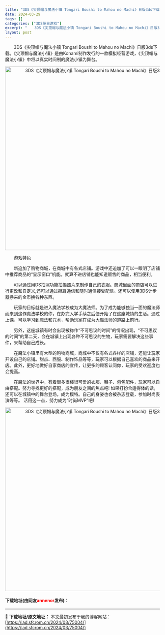 ```yaml
---
title: "3DS《尖顶帽与魔法小镇 Tongari Boushi to Mahou no Machi》日版3ds下载"
date: 2024-03-29
tags: []
categories: ["3DS英日游戏"]
excerpt: "　　3DS《尖顶帽与魔法小镇 Tongari Boushi to Mahou no Machi》日版3ds下载。《尖顶帽与魔法小镇》是由Konami制作发行的一款模拟经营游戏，《尖顶帽与魔法小镇》中将以真实时间制的魔法小镇为舞台。 　　游戏特色 　　新追加了购物商城，在商城中有各式店铺。游戏中还追加&hellip;"
layout: post
---
```


 <p>　　3DS《尖顶帽与魔法小镇 Tongari Boushi to Mahou no Machi》日版3ds下载。《尖顶帽与魔法小镇》是由Konami制作发行的一款模拟经营游戏，《尖顶帽与魔法小镇》中将以真实时间制的魔法小镇为舞台。</p> <p align="center"><img align="" border="0" src="https://lad.sfcrom.cn/wp-content/uploads/2024/03/20240329_66062a773465c.png" width="597" alt="3DS《尖顶帽与魔法小镇 Tongari Boushi to Mahou no Machi》日版3ds下载" /></p> <p>　　游戏特色</p> <p>　　新追加了购物商城，在商城中有各式店铺。游戏中还追加了可以一眼明了店铺中推荐商品的&ldquo;显示窗口&rdquo;机能。就算不进店铺也能知道贩售的商品，相当便利。</p> <p>　　可以通过用DS拍照功能拍摄照片来制作自己的衣服。商城里面的商店可以进行更改和自定义,还可以通过擦肩通信和随时通信接受配信。还可以使用3DS计步器挣来的金币换各种东西。</p> <p>　　玩家的目标就是进入魔法学校成为大魔法师。为了成为能够独当一面的魔法师而来到这作魔法学校的你，在办完入学手续之后便开始了在这座城镇的生活。通过上课，可以学习到魔法和咒术，帮助玩家在成为大魔法师的道路上前行。</p> <p>　　另外，这座城镇有时会出现被称作&ldquo;不可思议的时间&rdquo;的情况出现，&ldquo;不可思议的时间&rdquo;的第二天，会在城镇上出现各种不可思议的生物，玩家需要解决这些事件，来帮助自己成长。</p> <p>　　在魔法小镇里有大型的购物商城，商城中不仅有各式各样的店铺，还能让玩家开设自己的店铺。甜点、西服、制作饰品等等，玩家可以根据自己喜欢的商品来开店。此外，更好地做好自家商店的宣传，让更多的顾客认同你，玩家的受欢迎度也会提高。</p> <p>　　在魔法的世界中，有着很多很棒很可爱的衣服、鞋子、包包配件，玩家可以自由搭配。努力寻找更好的搭配，成为朋友之间的焦点吧! 如果打扮合适得体的话，还可以在城镇中的舞台登场，成为模特。自己的身姿也会被杂志登载，参加时尚表演等等。 活用这一点，努力成为&ldquo;时尚MVP&rdquo;吧!</p> <p align="center"><img align="" border="0" src="https://lad.sfcrom.cn/wp-content/uploads/2024/03/20240329_66062a787a39e.png" width="597" alt="3DS《尖顶帽与魔法小镇 Tongari Boushi to Mahou no Machi》日版3ds下载" /></p> <p><h4>下载地址(由网友<font color="red">annenor</font>发布)：</h4></p> 

---
📖 **下载地址/原文地址：** 本文最初发布于我的博客网站：[https://lad.sfcrom.cn/2024/03/75004/](https://lad.sfcrom.cn/2024/03/75004/)
